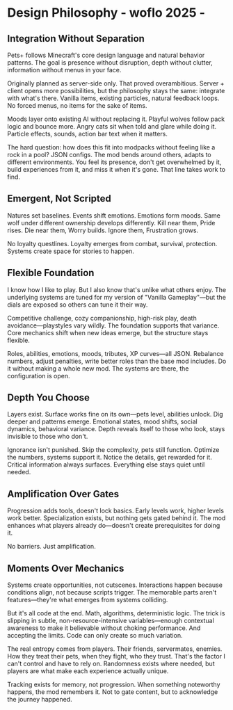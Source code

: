 # Design Philosophy - woflo 2025 -

## Integration Without Separation

Pets+ follows Minecraft's core design language and natural behavior patterns. The goal is presence without disruption, depth without clutter, information without menus in your face.

Originally planned as server-side only. That proved overambitious. Server + client opens more possibilities, but the philosophy stays the same: integrate with what's there. Vanilla items, existing particles, natural feedback loops. No forced menus, no items for the sake of items.

Moods layer onto existing AI without replacing it. Playful wolves follow pack logic and bounce more. Angry cats sit when told and glare while doing it. Particle effects, sounds, action bar text when it matters.

The hard question: how does this fit into modpacks without feeling like a rock in a pool? JSON configs. The mod bends around others, adapts to different environments. You feel its presence, don't get overwhelmed by it, build experiences from it, and miss it when it's gone. That line takes work to find.

## Emergent, Not Scripted

Natures set baselines. Events shift emotions. Emotions form moods. Same wolf under different ownership develops differently. Kill near them, Pride rises. Die near them, Worry builds. Ignore them, Frustration grows.

No loyalty questlines. Loyalty emerges from combat, survival, protection. Systems create space for stories to happen.

## Flexible Foundation

I know how I like to play. But I also know that's unlike what others enjoy. The underlying systems are tuned for my version of "Vanilla Gameplay"—but the dials are exposed so others can tune it their way.

Competitive challenge, cozy companionship, high-risk play, death avoidance—playstyles vary wildly. The foundation supports that variance. Core mechanics shift when new ideas emerge, but the structure stays flexible.

Roles, abilities, emotions, moods, tributes, XP curves—all JSON. Rebalance numbers, adjust penalties, write better roles than the base mod includes. Do it without making a whole new mod. The systems are there, the configuration is open.

## Depth You Choose

Layers exist. Surface works fine on its own—pets level, abilities unlock. Dig deeper and patterns emerge. Emotional states, mood shifts, social dynamics, behavioral variance. Depth reveals itself to those who look, stays invisible to those who don't.

Ignorance isn't punished. Skip the complexity, pets still function. Optimize the numbers, systems support it. Notice the details, get rewarded for it. Critical information always surfaces. Everything else stays quiet until needed.

## Amplification Over Gates

Progression adds tools, doesn't lock basics. Early levels work, higher levels work better. Specialization exists, but nothing gets gated behind it. The mod enhances what players already do—doesn't create prerequisites for doing it.

No barriers. Just amplification.

## Moments Over Mechanics

Systems create opportunities, not cutscenes. Interactions happen because conditions align, not because scripts trigger. The memorable parts aren't features—they're what emerges from systems colliding.

But it's all code at the end. Math, algorithms, deterministic logic. The trick is slipping in subtle, non-resource-intensive variables—enough contextual awareness to make it believable without choking performance. And accepting the limits. Code can only create so much variation.

The real entropy comes from players. Their friends, servermates, enemies. How they treat their pets, when they fight, who they trust. That's the factor I can't control and have to rely on. Randomness exists where needed, but players are what make each experience actually unique.

Tracking exists for memory, not progression. When something noteworthy happens, the mod remembers it. Not to gate content, but to acknowledge the journey happened.
